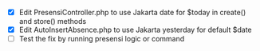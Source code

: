 - [x] Edit PresensiController.php to use Jakarta date for $today in create() and store() methods
- [x] Edit AutoInsertAbsence.php to use Jakarta yesterday for default $date
- [ ] Test the fix by running presensi logic or command
